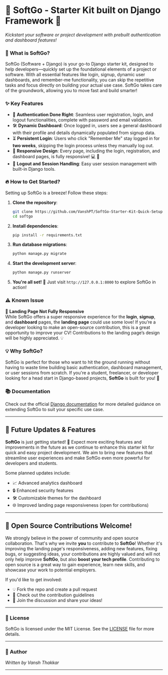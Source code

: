 
# 🌟 **SoftGo - Starter Kit built on Django Framework** 🌟  
*Kickstart your software or project development with prebuilt authentication and dashboard features!*  


### 🚀 **What is SoftGo?**  
SoftGo (Software + Django) is your go-to Django starter kit, designed to help developers—quickly set up the foundational elements of a project or software. With all essential features like login, signup, dynamic user dashboards, and remember-me functionality, you can skip the repetitive tasks and focus directly on building your actual use case. SoftGo takes care of the groundwork, allowing you to move fast and build smarter!

### ✨ **Key Features**  
- 🔐 **Authentication Done Right**: Seamless user registration, login, and logout functionalities, complete with password and email validation.
- 🛠 **Dynamic Dashboard**: Once logged in, users see a general dashboard with their profile and details dynamically populated from signup data.
- ⏳ **Persistent Login**: Users who click "Remember Me" stay logged in for **two weeks**, skipping the login process unless they manually log out.
- 📱 **Responsive Design**: Every page, including the login, registration, and dashboard pages, is fully responsive! 💻 📱
- 🚪 **Logout and Session Handling**: Easy user session management with built-in Django tools.

### 🔥 **How to Get Started?**  
Setting up SoftGo is a breeze! Follow these steps:  
1. **Clone the repository**:
   ```bash
   git clone https://github.com/VanshPT/SoftGo-Starter-Kit-Quick-Setup-for-Django-Apps.git
   cd softgo
   ```
2. **Install dependencies**:
   ```bash
   pip install -r requirements.txt
   ```
3. **Run database migrations**:
   ```bash
   python manage.py migrate
   ```
4. **Start the development server**:
   ```bash
   python manage.py runserver
   ```
5. **You're all set!** 🎉 Just visit `http://127.0.0.1:8000` to explore SoftGo in action!

### ⚠️ **Known Issue**  
🚧 **Landing Page Not Fully Responsive**  
While SoftGo offers a super responsive experience for the **login**, **signup**, and **dashboard** pages, the **landing page** could use some love! If you’re a developer looking to make an open-source contribution, this is a great opportunity to improve your CV! Contributions to the landing page’s design will be highly appreciated. 💡

### 💡 **Why SoftGo?**  
SoftGo is perfect for those who want to hit the ground running without having to waste time building basic authentication, dashboard management, or user sessions from scratch. If you're a student, freelancer, or developer looking for a head start in Django-based projects, **SoftGo** is built for you! 💼

### 📚 **Documentation**  
Check out the official [Django documentation](https://docs.djangoproject.com/en/stable/) for more detailed guidance on extending SoftGo to suit your specific use case.

---

## 🚀 Future Updates & Features

**SoftGo** is just getting started! 🎉 Expect more exciting features and improvements in the future as we continue to enhance this starter kit for quick and easy project development. We aim to bring new features that streamline user experiences and make SoftGo even more powerful for developers and students.

Some planned updates include:
- 📈 Advanced analytics dashboard
- 🔒 Enhanced security features
- 🛠️ Customizable themes for the dashboard
- 🌐 Improved landing page responsiveness (open for contributions)

---

## 🌟 Open Source Contributions Welcome!

We strongly believe in the power of community and open source collaboration. That's why we invite **you** to contribute to **SoftGo**! Whether it's improving the landing page's responsiveness, adding new features, fixing bugs, or suggesting ideas, your contributions are highly valued and will not only help improve **SoftGo**, but also **boost your tech profile**. Contributing to open source is a great way to gain experience, learn new skills, and showcase your work to potential employers.

If you'd like to get involved:
- 💡 Fork the repo and create a pull request
- 📄 Check out the contribution guidelines
- 🙌 Join the discussion and share your ideas!

---

### 📝 **License**  
SoftGo is licensed under the MIT License. See the [LICENSE](LICENSE) file for more details.

---

### 👤 **Author**  
*Written by Vansh Thakkar*  

---
